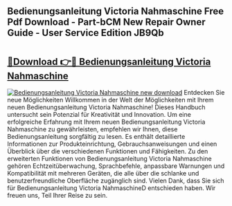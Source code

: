 ## Bedienungsanleitung Victoria Nahmaschine Free Pdf Download - Part-bCM New Repair Owner Guide - User Service Edition JB9Qb

# <h2><a href="http://df61xbl.blite.top/?on=Bedienungsanleitung+Victoria+Nahmaschine">🔗Download 👉🔴 Bedienungsanleitung Victoria Nahmaschine</a></h2>

[![Bedienungsanleitung Victoria Nahmaschine new download](https://i.imgur.com/lujVjoI.png)](http://df61xbl.blite.top/?on=Bedienungsanleitung+Victoria+Nahmaschine)
Entdecken Sie neue Möglichkeiten Willkommen in der Welt der Möglichkeiten mit Ihrem neuen Bedienungsanleitung Victoria Nahmaschine! Dieses Handbuch untersucht sein Potenzial für Kreativität und Innovation. Um eine erfolgreiche Erfahrung mit Ihrem neuen Bedienungsanleitung Victoria Nahmaschine zu gewährleisten, empfehlen wir Ihnen, diese Bedienungsanleitung sorgfältig zu lesen. Es enthält detaillierte Informationen zur Produkteinrichtung, Gebrauchsanweisungen und einen Überblick über die verschiedenen Funktionen und Fähigkeiten. Zu den erweiterten Funktionen von Bedienungsanleitung Victoria Nahmaschine gehören Echtzeitüberwachung, Sprachbefehle, anpassbare Warnungen und Kompatibilität mit mehreren Geräten, die alle über die schlanke und benutzerfreundliche Oberfläche zugänglich sind. Vielen Dank, dass Sie sich für Bedienungsanleitung Victoria NahmaschineD entschieden haben. Wir freuen uns, Teil Ihrer Reise zu sein.
